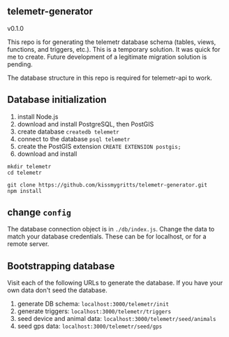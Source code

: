 ## telemetr-generator
v0.1.0

This repo is for generating the telemetr database schema (tables, views, functions, and triggers, etc.). This is a temporary solution. It was quick for me to create. Future development of a legitimate migration solution is pending.

The database structure in this repo is required for telemetr-api to work.

## Database initialization

1. install Node.js
1. download and install PostgreSQL, then PostGIS
2. create database `createdb telemetr`
3. connect to the database `psql telemetr`
4. create the PostGIS extension `CREATE EXTENSION postgis;`
5. download and install
```
mkdir telemetr
cd telemetr

git clone https://github.com/kissmygritts/telemetr-generator.git
npm install
```
## change `config`

The database connection object is in `./db/index.js`. Change the data to match your database credentials. These can be for localhost, or for a remote server.

## Bootstrapping database

Visit each of the following URLs to generate the database. If you have your own data don't seed the database.

1. generate DB schema: `localhost:3000/telemetr/init`
2. generate triggers: `localhost:3000/telemetr/triggers`
3. seed device and animal data: `localhost:3000/telemetr/seed/animals`
4. seed gps data: `localhost:3000/telemetr/seed/gps`
